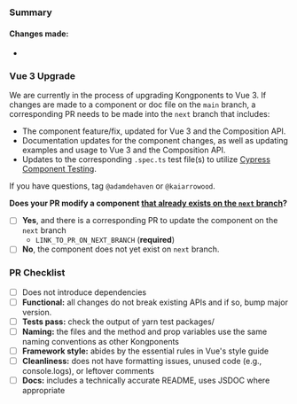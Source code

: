 ### Summary

  
#### Changes made:
*

### Vue 3 Upgrade

We are currently in the process of upgrading Kongponents to Vue 3. If changes are made to a component or doc file on the `main` branch, a corresponding PR needs to be made into the `next` branch that includes:

- The component feature/fix, updated for Vue 3 and the Composition API.
- Documentation updates for the component changes, as well as updating examples and usage to Vue 3 and the Composition API.
- Updates to the corresponding `.spec.ts` test file(s) to utilize [Cypress Component Testing](https://docs.cypress.io/guides/component-testing/introduction). 

If you have questions, tag `@adamdehaven` or `@kaiarrowood`.

**Does your PR modify a component [that already exists on the `next` branch](https://github.com/Kong/kongponents/tree/next/src/components)?**

  - [ ] **Yes**, and there is a corresponding PR to update the component on the `next` branch
    - `LINK_TO_PR_ON_NEXT_BRANCH` (**required**)
  - [ ] **No**, the component does not yet exist on `next` branch.

### PR Checklist
- [ ] Does not introduce dependencies
- [ ] **Functional:** all changes do not break existing APIs and if so, bump major version.
- [ ] **Tests pass:** check the output of yarn test packages/<Kongponent>
- [ ] **Naming:** the files and the method and prop variables use the same naming conventions as other Kongponents
- [ ] **Framework style:** abides by the essential rules in Vue's style guide
- [ ] **Cleanliness:** does not have formatting issues, unused code (e.g., console.logs), or leftover comments
- [ ] **Docs:** includes a technically accurate README, uses JSDOC where appropriate
